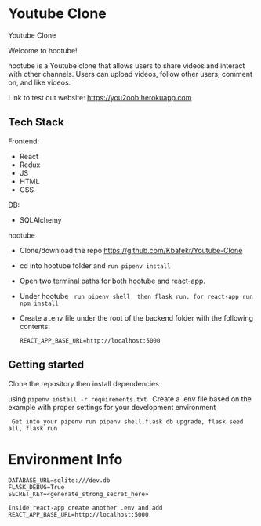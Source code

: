# Youtube Clone
 Youtube Clone

Welcome to hootube!

hootube is a Youtube clone that allows users to share videos and interact with other channels. Users can upload videos, follow other users, comment on, and like videos.

Link to test out website: https://you2oob.herokuapp.com

## Tech Stack
 Frontend:
* React
* Redux
* JS
* HTML
* CSS

DB:
* SQLAlchemy  



hootube
* Clone/download the repo https://github.com/Kbafekr/Youtube-Clone

* cd into hootube folder and ``` run pipenv install ```

* Open two terminal paths for both hootube and react-app.
* Under hootube ``` run pipenv shell  then flask run, for react-app run npm install```
* Create a .env file under the root of the backend folder with the following contents:

  ``` REACT_APP_BASE_URL=http://localhost:5000 ```


## Getting started
Clone the repository then install dependencies

using ```pipenv install -r requirements.txt ```
Create a .env file based on the example with proper settings for your development environment


 ``` Get into your pipenv run pipenv shell,flask db upgrade, flask seed all, flask run```



# Environment Info
```
DATABASE_URL=sqlite:///dev.db
FLASK_DEBUG=True
SECRET_KEY=«generate_strong_secret_here» 
```

``` 
Inside react-app create another .env and add     REACT_APP_BASE_URL=http://localhost:5000 

```
